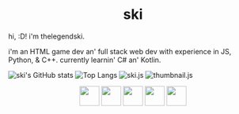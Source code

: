 <h1 align = "center">ski</h1>

<p>hi, :D! i'm thelegendski.

i'm an HTML game dev an' full stack web dev with experience in JS, Python, & C++.
currently learnin' C# an' Kotlin.</p>

![ski's GitHub stats](https://github-readme-stats.vercel.app/api?username=thelegendski&show_icons=true&theme=tokyonight)
![Top Langs](https://github-readme-stats.vercel.app/api/top-langs/?username=thelegendski&theme=tokyonight)
![ski.js](https://github-readme-stats.vercel.app/api/pin/?username=thelegendski&repo=ski.js&theme=tokyonight)
![thumbnail.js](https://github-readme-stats.vercel.app/api/pin/?username=thelegendski&repo=thumbnail.js&theme=tokyonight)

<div align="center">
    <img src="https://cdn.jsdelivr.net/gh/devicons/devicon/icons/javascript/javascript-original.svg" width="40"/>
    <img src="https://cdn.jsdelivr.net/gh/devicons/devicon/icons/kotlin/kotlin-original.svg" width="40"/>
    <img src="https://cdn.jsdelivr.net/gh/devicons/devicon/icons/cplusplus/cplusplus-original.svg" width="40"/>
    <img src="https://cdn.jsdelivr.net/gh/devicons/devicon/icons/csharp/csharp-original.svg" width="40"/>
    <img src="https://cdn.jsdelivr.net/gh/devicons/devicon/icons/python/python-original.svg" width="40"/>
</div>
